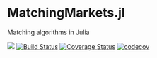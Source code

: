 # MatchingMarkets.jl
Matching algorithms in Julia

[![](https://img.shields.io/badge/docs-latest-blue.svg)](https://oyamad.github.io/MatchingMarkets.jl/latest)
[![Build Status](https://travis-ci.org/oyamad/MatchingMarkets.jl.svg?branch=master)](https://travis-ci.org/oyamad/MatchingMarkets.jl)
[![Coverage Status](https://coveralls.io/repos/github/oyamad/MatchingMarkets.jl/badge.svg)](https://coveralls.io/github/oyamad/MatchingMarkets.jl)
[![codecov](https://codecov.io/gh/oyamad/MatchingMarkets.jl/branch/master/graph/badge.svg)](https://codecov.io/gh/oyamad/MatchingMarkets.jl)

